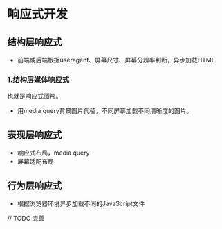 # 响应式开发

## 结构层响应式

* 前端或后端根据useragent、屏幕尺寸、屏幕分辨率判断，异步加载HTML

### 1.结构层媒体响应式

也就是响应式图片。

* 用media query背景图片代替，不同屏幕加载不同清晰度的图片。

## 表现层响应式

* 响应式布局，media query
* 屏幕适配布局

## 行为层响应式

* 根据浏览器环境异步加载不同的JavaScript文件

// TODO 完善